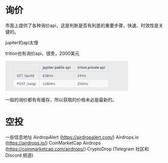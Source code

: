 # 询价

市面上提供了各种询价api，这是判断是否有利差的重要步骤，快速、时效性是关键的。

jupiter的api太慢

trition也有询价api，很贵，2000美元


![img.png](img.png)

一般的询价都有有缓存，所以获取的价格未必是最新的。



# 空投

一些信息地址
AirdropAlert (https://airdropalert.com/)
Airdrops.io (https://airdrops.io/)
CoinMarketCap Airdrops (https://coinmarketcap.com/airdrops/)
CryptoDrop (Telegram 社区和 Discord 频道)